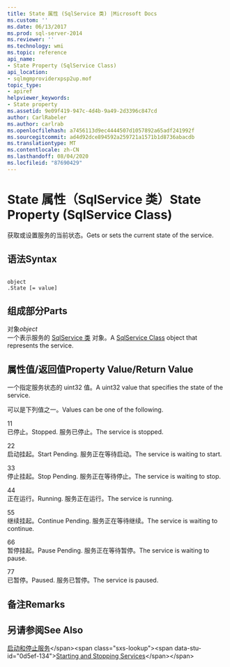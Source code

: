 ```yaml
---
title: State 属性 (SqlService 类) |Microsoft Docs
ms.custom: ''
ms.date: 06/13/2017
ms.prod: sql-server-2014
ms.reviewer: ''
ms.technology: wmi
ms.topic: reference
api_name:
- State Property (SqlService Class)
api_location:
- sqlmgmproviderxpsp2up.mof
topic_type:
- apiref
helpviewer_keywords:
- State property
ms.assetid: 9e09f419-947c-4d4b-9a49-2d3396c847cd
author: CarlRabeler
ms.author: carlrab
ms.openlocfilehash: a7456113d9ec4444507d1057892a65adf241992f
ms.sourcegitcommit: ad4d92dce894592a259721a1571b1d8736abacdb
ms.translationtype: MT
ms.contentlocale: zh-CN
ms.lasthandoff: 08/04/2020
ms.locfileid: "87690429"
---
```

# <a name="state-property-sqlservice-class"></a><span data-ttu-id="0d5ef-102">State 属性（SqlService 类）</span><span class="sxs-lookup"><span data-stu-id="0d5ef-102">State Property (SqlService Class)</span></span>
  <span data-ttu-id="0d5ef-103">获取或设置服务的当前状态。</span><span class="sxs-lookup"><span data-stu-id="0d5ef-103">Gets or sets the current state of the service.</span></span>  
  
## <a name="syntax"></a><span data-ttu-id="0d5ef-104">语法</span><span class="sxs-lookup"><span data-stu-id="0d5ef-104">Syntax</span></span>  
  
```  
  
object  
.State [= value]  
```  
  
## <a name="parts"></a><span data-ttu-id="0d5ef-105">组成部分</span><span class="sxs-lookup"><span data-stu-id="0d5ef-105">Parts</span></span>  
 <span data-ttu-id="0d5ef-106">对象</span><span class="sxs-lookup"><span data-stu-id="0d5ef-106">*object*</span></span>  
 <span data-ttu-id="0d5ef-107">一个表示服务的 [SqlService 类](sqlservice-class.md) 对象。</span><span class="sxs-lookup"><span data-stu-id="0d5ef-107">A [SqlService Class](sqlservice-class.md) object that represents the service.</span></span>  
  
## <a name="property-valuereturn-value"></a><span data-ttu-id="0d5ef-108">属性值/返回值</span><span class="sxs-lookup"><span data-stu-id="0d5ef-108">Property Value/Return Value</span></span>  
 <span data-ttu-id="0d5ef-109">一个指定服务状态的 uint32 值。</span><span class="sxs-lookup"><span data-stu-id="0d5ef-109">A uint32 value that specifies the state of the service.</span></span>  
  
 <span data-ttu-id="0d5ef-110">可以是下列值之一。</span><span class="sxs-lookup"><span data-stu-id="0d5ef-110">Values can be one of the following.</span></span>  
  
 <span data-ttu-id="0d5ef-111">1</span><span class="sxs-lookup"><span data-stu-id="0d5ef-111">1</span></span>  
 <span data-ttu-id="0d5ef-112">已停止。</span><span class="sxs-lookup"><span data-stu-id="0d5ef-112">Stopped.</span></span> <span data-ttu-id="0d5ef-113">服务已停止。</span><span class="sxs-lookup"><span data-stu-id="0d5ef-113">The service is stopped.</span></span>  
  
 <span data-ttu-id="0d5ef-114">2</span><span class="sxs-lookup"><span data-stu-id="0d5ef-114">2</span></span>  
 <span data-ttu-id="0d5ef-115">启动挂起。</span><span class="sxs-lookup"><span data-stu-id="0d5ef-115">Start Pending.</span></span> <span data-ttu-id="0d5ef-116">服务正在等待启动。</span><span class="sxs-lookup"><span data-stu-id="0d5ef-116">The service is waiting to start.</span></span>  
  
 <span data-ttu-id="0d5ef-117">3</span><span class="sxs-lookup"><span data-stu-id="0d5ef-117">3</span></span>  
 <span data-ttu-id="0d5ef-118">停止挂起。</span><span class="sxs-lookup"><span data-stu-id="0d5ef-118">Stop Pending.</span></span> <span data-ttu-id="0d5ef-119">服务正在等待停止。</span><span class="sxs-lookup"><span data-stu-id="0d5ef-119">The service is waiting to stop.</span></span>  
  
 <span data-ttu-id="0d5ef-120">4</span><span class="sxs-lookup"><span data-stu-id="0d5ef-120">4</span></span>  
 <span data-ttu-id="0d5ef-121">正在运行。</span><span class="sxs-lookup"><span data-stu-id="0d5ef-121">Running.</span></span> <span data-ttu-id="0d5ef-122">服务正在运行。</span><span class="sxs-lookup"><span data-stu-id="0d5ef-122">The service is running.</span></span>  
  
 <span data-ttu-id="0d5ef-123">5</span><span class="sxs-lookup"><span data-stu-id="0d5ef-123">5</span></span>  
 <span data-ttu-id="0d5ef-124">继续挂起。</span><span class="sxs-lookup"><span data-stu-id="0d5ef-124">Continue Pending.</span></span> <span data-ttu-id="0d5ef-125">服务正在等待继续。</span><span class="sxs-lookup"><span data-stu-id="0d5ef-125">The service is waiting to continue.</span></span>  
  
 <span data-ttu-id="0d5ef-126">6</span><span class="sxs-lookup"><span data-stu-id="0d5ef-126">6</span></span>  
 <span data-ttu-id="0d5ef-127">暂停挂起。</span><span class="sxs-lookup"><span data-stu-id="0d5ef-127">Pause Pending.</span></span> <span data-ttu-id="0d5ef-128">服务正在等待暂停。</span><span class="sxs-lookup"><span data-stu-id="0d5ef-128">The service is waiting to pause.</span></span>  
  
 <span data-ttu-id="0d5ef-129">7</span><span class="sxs-lookup"><span data-stu-id="0d5ef-129">7</span></span>  
 <span data-ttu-id="0d5ef-130">已暂停。</span><span class="sxs-lookup"><span data-stu-id="0d5ef-130">Paused.</span></span> <span data-ttu-id="0d5ef-131">服务已暂停。</span><span class="sxs-lookup"><span data-stu-id="0d5ef-131">The service is paused.</span></span>  
  
## <a name="remarks"></a><span data-ttu-id="0d5ef-132">备注</span><span class="sxs-lookup"><span data-stu-id="0d5ef-132">Remarks</span></span>  
  
## <a name="see-also"></a><span data-ttu-id="0d5ef-133">另请参阅</span><span class="sxs-lookup"><span data-stu-id="0d5ef-133">See Also</span></span>  
 <span data-ttu-id="0d5ef-134">[启动和停止服务](https://technet.microsoft.com/library/ms174886\(v=sql.105\).aspx)</span><span class="sxs-lookup"><span data-stu-id="0d5ef-134">[Starting and Stopping Services](https://technet.microsoft.com/library/ms174886\(v=sql.105\).aspx)</span></span>  
  
  
